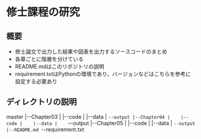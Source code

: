 # 修士課程の研究

## 概要
- 修士論文で出力した結果や図表を出力するソースコードのまとめ
- 各章ごとに階層を分けている
- README.mdはこのリポジトリの説明
- requirement.txtはPythonの環境であり，バージョンなどはこちらを参考に設定する必要あり

## ディレクトリの説明
master
  |--Chapter03
  |    |--code
  |    |--data
  |    `--output
  |--Chapter04
  |    |--code
  |    |--data
  |    `--output
  |--Chapter05
  |    |--code
  |    |--data
  |    `--output
  |--README.md
  `--requirement.txt
